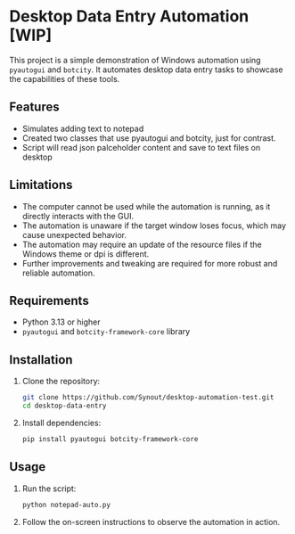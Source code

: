 # Desktop Data Entry Automation [WIP]

This project is a simple demonstration of Windows automation using `pyautogui` and `botcity`. It automates desktop data entry tasks to showcase the capabilities of these tools.

## Features

- Simulates adding text to notepad
- Created two classes that use pyautogui and botcity, just for contrast.
- Script will read json palceholder content and save to text files on desktop

## Limitations

- The computer cannot be used while the automation is running, as it directly interacts with the GUI.
- The automation is unaware if the target window loses focus, which may cause unexpected behavior.
- The automation may require an update of the resource files if the Windows theme or dpi is different.
- Further improvements and tweaking are required for more robust and reliable automation.

## Requirements

- Python 3.13 or higher
- `pyautogui` and `botcity-framework-core` library

## Installation

1. Clone the repository:
    ```bash
    git clone https://github.com/Synout/desktop-automation-test.git
    cd desktop-data-entry
    ```

2. Install dependencies:
    ```bash
    pip install pyautogui botcity-framework-core
    ```

## Usage

1. Run the script:
    ```bash
    python notepad-auto.py
    ```

2. Follow the on-screen instructions to observe the automation in action.

